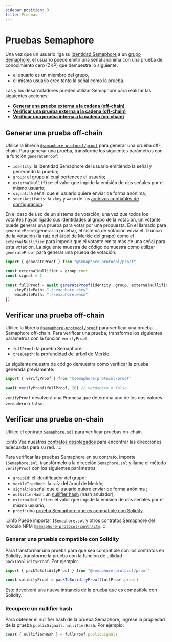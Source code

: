 ```yaml
---
sidebar_position: 3
title: Pruebas
---
```


# Pruebas Semaphore

Una vez que un usuario liga su [identidad Semaphore](/docs/glossary#semaphore-identity) a un [grupo Semaphore](/docs/glossary#semaphore-group), el usuario puede emitir una señal anónima con una prueba de conocimiento cero (ZKP) que demuestre lo siguiente:

-   el usuario es un miembro del grupo,
-   el mismo usuario creo tanto la señal como la prueba.

Las y los desarrolladores pueden utilizar Semaphore para realizar las siguientes acciones:

-   [**Generar una prueba externa a la cadena (off-chain)**](#generate-a-proof-off-chain)
-   [**Verificar una prueba externa a la cadena (off-chain)**](#verify-a-proof-off-chain)
-   [**Verificar una prueba interna a la cadena (on-chain)**](#verify-a-proof-on-chain)

## Generar una prueba off-chain

Utilice la librería [`@semaphore-protocol/proof`](https://github.com/semaphore-protocol/semaphore/tree/main/packages/proof) para generar una prueba off-chain.
Para generar una prueba, transforme los siguientes parámetros con la función `generateProof`:

-   `identity`: la identidad Semaphore del usuario emitiendo la señal y generando la prueba;
-   `group`: el grupo al cual pertenece el usuario;
-   `externalNullifier`: el valor que impide la emisión de dos señales por el mismo usuario;
-   `signal`: la señal que el usuario quiere enviar de forma anónima;
-   `snarkArtifacts`: la `zkey` y `wasm` de los [archivos confiables de configuración](/docs/glossary/#trusted-setup-files).

En el caso de uso de un sistema de votación, una vez que todos los votantes hayan ligado sus [identidades](/docs/guides/identities#create-an-identity) al [grupo](/docs/guides/groups) de la votación,
un votante puede generar una prueba para votar por una propuesta.
En el llamado para `generateProof`(generar la prueba), el sistema de votación envía el ID único de la votación (la raíz del [árbol de Merkle](/docs/glossary/#merkle-tree/) del grupo) como el 
`externalNullifier` para impedir que el votante emita más de una señal para esta votación.
La siguiente muestra de código demuestra cómo utilizar `generateProof` para generar una prueba de votación:

```ts
import { generateProof } from "@semaphore-protocol/proof"

const externalNullifier = group.root
const signal = 1

const fullProof = await generateProof(identity, group, externalNullifier, signal, {
    zkeyFilePath: "./semaphore.zkey",
    wasmFilePath: "./semaphore.wasm"
})
```

## Verificar una prueba off-chain

Utilice la librería [`@semaphore-protocol/proof`](https://github.com/semaphore-protocol/semaphore/tree/main/packages/proof) para verificar una prueba Semaphore off-chain.
Para verificar una prueba, transforme los siguientes parámetros con la función `verifyProof`:

-   `fullProof`: la prueba Semaphore;
-   `treeDepth`: la profundidad del árbol de Merkle.

La siguiente muestra de código demuestra cómo verificar la prueba generada previamente:

```ts
import { verifyProof } from "@semaphore-protocol/proof"

await verifyProof(fullProof, 20) // verdadero o falso.
```

`verifyProof` devolverá una Promesa que determina uno de los dos valores `verdadero` o `falso`.

## Verificar una prueba on-chain

Utilice el contrato [`Semaphore.sol`](/docs/technical-reference/contracts#semaphoresol) para verificar pruebas on-chain.

:::info
Vea nuestros [contratos desplegados](/docs/deployed-contracts) para encontrar las direcciones adecuadas para su red.
::::

Para verificar las pruebas Semaphore en su contrato, importe `ISemaphore.sol`, transfórmelo a la dirección `Semaphore.sol` y llame el método `verifyProof` con los siguientes parámetros:

-   `groupId`: el identificador del grupo;
-   `merkleTreeRoot`: la raíz del árbol de Merkle;
-   `signal`: la señal que el usuario quiere enviar de forma anónima ;
-   `nullifierHash`: un [nullifier hash](#retrieve-a-nullifier-hash) (hash anulador);
-   `externalNullifier`: el valor que impide la emisión de dos señales por el mismo usuario;
-   `proof`: una [prueba Semaphore que es compatible con Solidity](#generate-a-solidity-compatible-proof).

:::info
Puede importar `ISemaphore.sol` y otros contratos Semaphore del módulo NPM [`@semaphore-protocol/contracts`](https://github.com/semaphore-protocol/semaphore/tree/main/packages/contracts).
:::

### Generar una pruebla compatible con Solidity

Para transformar una prueba para que sea compatible con los contratos en Solidity, transforme la prueba con la función de utilidad `packToSolidityProof`. Por ejemplo:

```ts
import { packToSolidityProof } from "@semaphore-protocol/proof"

const solidityProof = packToSolidityProof(fullProof.proof)
```

Esto devolverá una nueva instancia de la prueba que es compatible con Solidity. 

### Recupere un nullifier hash

Para obtener el nullifier hash de la prueba Semaphore, ingrese la propiedad de la prueba `publicSignals.nullifierHash`. Por ejemplo:

```ts
const { nullifierHash } = fullProof.publicSignals
```
